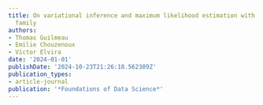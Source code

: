 ```yaml
---
title: On variational inference and maximum likelihood estimation with the lambda-exponential
  family
authors:
- Thomas Guilmeau
- Emilie Chouzenoux
- Vı́ctor Elvira
date: '2024-01-01'
publishDate: '2024-10-23T21:26:18.562389Z'
publication_types:
- article-journal
publication: '*Foundations of Data Science*'
---
```

